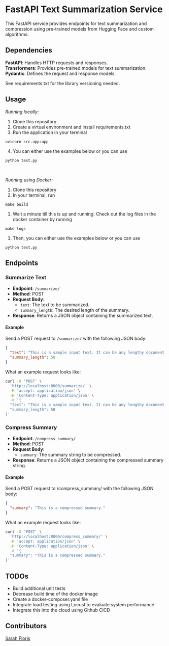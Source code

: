 # FastAPI Text Summarization Service

This FastAPI service provides endpoints for text summarization and compression using pre-trained models from Hugging Face and custom algorithms.

## Dependencies
**FastAPI**: Handles HTTP requests and responses. <br>
**Transformers**: Provides pre-trained models for text summarization.<br>
**Pydantic**: Defines the request and response models.

See requirements.txt for the library versioning needed.

## Usage

*Running locally:*

1. Clone this repository
2. Create a virtual environment and install requirements.txt 
3. Run the application in your terminal
```
uvicorn src.app:app
```
4. You can either use the examples below or you can use 
```
python test.py
```
<br>

*Running using Docker:*

1. Clone this repository
2. In your terminal, run 
```
make build
```
1. Wait a minute till this is up and running. Check out the log files in the docker container by running
```
make logs
``` 
1. Then, you can either use the examples below or you can use 
```
python test.py
``` 

## Endpoints

### Summarize Text

- **Endpoint**: `/summarize/`
- **Method**: POST
- **Request Body**:
  - `text`: The text to be summarized.
  - `summary_length`: The desired length of the summary.
- **Response**: Returns a JSON object containing the summarized text.

#### Example
Send a POST request to `/summarize/` with the following JSON body:

```json
{
  "text": "This is a sample input text. It can be any lengthy document or article. This service will summarize it for you.",
  "summary_length": 50
}
```
What an example request looks like:

```bash
curl -X 'POST' \
  'http://localhost:8000/summarize/' \
  -H 'accept: application/json' \
  -H 'Content-Type: application/json' \
  -d '{
  "text": "This is a sample input text. It can be any lengthy document or article. This service will summarize it for you.",
  "summary_length": 50
}'
```

### Compress Summary

- **Endpoint**: `/compress_summary/`
- **Method**: POST
- **Request Body**:
  - `summary`: The summary string to be compressed.
- **Response**: Returns a JSON object containing the compressed summary string.

#### Example
Send a POST request to /compress_summary/ with the following JSON body:

```json
{
  "summary": "This is a compressed summary."
}
```

What an example request looks like:
```bash
curl -X 'POST' \
  'http://localhost:8000/compress_summary/' \
  -H 'accept: application/json' \
  -H 'Content-Type: application/json' \
  -d '{
  "summary": "This is a compressed summary."
}'
```

## TODOs
* Build additional unit tests
* Decrease build time of the docker image
* Create a docker-composer.yaml file 
* Integrate load testing using Locust to evaluate system performance
* Integrate this into the cloud using Github CICD

## Contributors

[Sarah Floris](https://github.com/sdf94)

